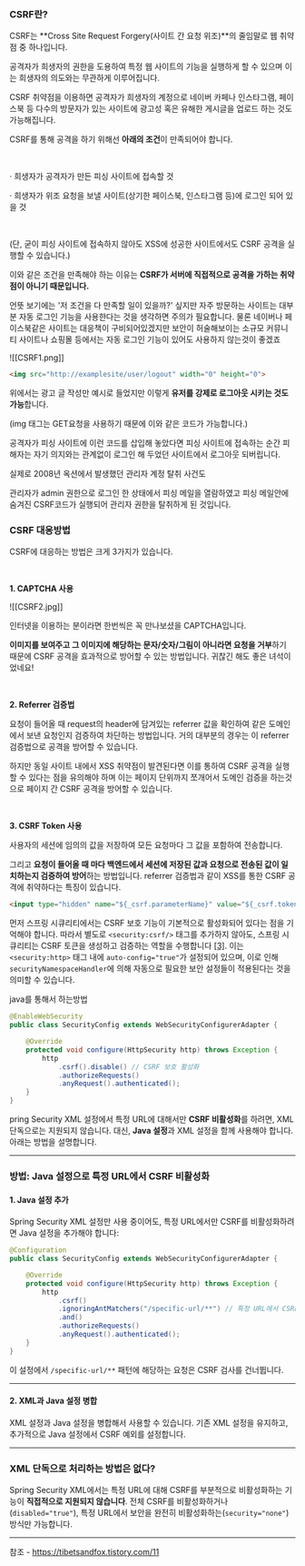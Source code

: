 ### **CSRF란?**

CSRF는 **Cross Site Request Forgery(사이트 간 요청 위조)**의 줄임말로 웹 취약점 중 하나입니다.

공격자가 희생자의 권한을 도용하여 특정 웹 사이트의 기능을 실행하게 할 수 있으며 이는 희생자의 의도와는 무관하게 이루어집니다.

CSRF 취약점을 이용하면 공격자가 희생자의 계정으로 네이버 카페나 인스타그램, 페이스북 등 다수의 방문자가 있는 사이트에 광고성 혹은 유해한 게시글을 업로드 하는 것도 가능해집니다.



CSRF를 통해 공격을 하기 위해선 **아래의 조건**이 만족되어야 합니다.

​

· 희생자가 공격자가 만든 피싱 사이트에 접속할 것

· 희생자가 위조 요청을 보낼 사이트(상기한 페이스북, 인스타그램 등)에 로그인 되어 있을 것

​

(단, 굳이 피싱 사이트에 접속하지 않아도 XSS에 성공한 사이트에서도 CSRF 공격을 실행할 수 있습니다.)

이와 같은 조건을 만족해야 하는 이유는 **CSRF가 서버에 직접적으로 공격을 가하는 취약점이 아니기 때문입니다.**

언뜻 보기에는 '저 조건을 다 만족할 일이 있을까?' 싶지만 자주 방문하는 사이트는 대부분 자동 로그인 기능을 사용한다는 것을 생각하면 주의가 필요합니다. 물론 네이버나 페이스북같은 사이트는 대응책이 구비되어있겠지만 보안이 허술해보이는 소규모 커뮤니티 사이트나 쇼핑몰 등에서는 자동 로그인 기능이 있어도 사용하지 않는것이 좋겠죠

![[CSRF1.png]]


```html
<img src="http://examplesite/user/logout" width="0" height="0">
```

위에서는 광고 글 작성만 예시로 들었지만 이렇게 **유저를 강제로 로그아웃 시키는 것도 가능**합니다.

(img 태그는 GET요청을 사용하기 때문에 이와 같은 코드가 가능합니다.)

공격자가 피싱 사이트에 이런 코드를 삽입해 놓았다면 피싱 사이트에 접속하는 순간 피해자는 자기 의지와는 관계없이 로그인 해 두었던 사이트에서 로그아웃 되버립니다.

실제로 2008년 옥션에서 발생했던 관리자 계정 탈취 사건도

관리자가 admin 권한으로 로그인 한 상태에서 피싱 메일을 열람하였고 피싱 메일안에 숨겨진 CSRF코드가 실행되어 관리자 권한을 탈취하게 된 것입니다.

### **CSRF 대응방법**

CSRF에 대응하는 방법은 크게 3가지가 있습니다.

​

**1. CAPTCHA 사용**

![[CSRF2.jpg]]



인터넷을 이용하는 분이라면 한번씩은 꼭 만나보셨을 CAPTCHA입니다.

**이미지를 보여주고 그 이미지에 해당하는 문자/숫자/그림이 아니라면 요청을 거부**하기 때문에 CSRF 공격을 효과적으로 방어할 수 있는 방법입니다. 귀찮긴 해도 좋은 녀석이었네요!

​

**2. Referrer 검증법**

요청이 들어올 때 request의 header에 담겨있는 referrer 값을 확인하여 같은 도메인에서 보낸 요청인지 검증하여 차단하는 방법입니다. 거의 대부분의 경우는 이 referrer 검증법으로 공격을 방어할 수 있습니다.

하지만 동일 사이트 내에서 XSS 취약점이 발견된다면 이를 통하여 CSRF 공격을 실행할 수 있다는 점을 유의해야 하며 이는 페이지 단위까지 쪼개어서 도메인 검증을 하는것으로 페이지 간 CSRF 공격을 방어할 수 있습니다.

**​**

**3. CSRF Token 사용**

사용자의 세션에 임의의 값을 저장하여 모든 요청마다 그 값을 포함하여 전송합니다.

그리고 **요청이 들어올 때 마다 백엔드에서 세션에 저장된 값과 요청으로 전송된 값이 일치하는지 검증하여 방어**하는 방법입니다. referrer 검증법과 같이 XSS를 통한 CSRF 공격에 취약하다는 특징이 있습니다.


```html
<input type="hidden" name="${_csrf.parameterName}" value="${_csrf.token}"/>
```

먼저 스프링 시큐리티에서는 CSRF 보호 기능이 기본적으로 활성화되어 있다는 점을 기억해야 합니다. 따라서 별도로 `<security:csrf/>` 태그를 추가하지 않아도, 스프링 시큐리티는 CSRF 토큰을 생성하고 검증하는 역할을 수행합니다 [[3]](https://assu10.github.io/dev/2023/12/17/springsecurity-csrf/). 이는 `<security:http>` 태그 내에 `auto-config="true"`가 설정되어 있으며, 이로 인해 `securityNamespaceHandler`에 의해 자동으로 필요한 보안 설정들이 적용된다는 것을 의미할 수 있습니다.







java를 통해서 하는방법
```java
@EnableWebSecurity
public class SecurityConfig extends WebSecurityConfigurerAdapter {

    @Override
    protected void configure(HttpSecurity http) throws Exception {
        http
            .csrf().disable() // CSRF 보호 활성화
            .authorizeRequests()
            .anyRequest().authenticated();
    }
}
```




pring Security XML 설정에서 특정 URL에 대해서만 **CSRF 비활성화**를 하려면, XML 단독으로는 지원되지 않습니다. 대신, **Java 설정**과 XML 설정을 함께 사용해야 합니다. 아래는 방법을 설명합니다.

---

### 방법: Java 설정으로 특정 URL에서 CSRF 비활성화

#### 1. **Java 설정 추가**

Spring Security XML 설정만 사용 중이어도, 특정 URL에서만 CSRF를 비활성화하려면 Java 설정을 추가해야 합니다:

```java
@Configuration
public class SecurityConfig extends WebSecurityConfigurerAdapter {

    @Override
    protected void configure(HttpSecurity http) throws Exception {
        http
            .csrf()
            .ignoringAntMatchers("/specific-url/**") // 특정 URL에서 CSRF 비활성화
            .and()
            .authorizeRequests()
            .anyRequest().authenticated();
    }
}

```




이 설정에서 `/specific-url/**` 패턴에 해당하는 요청은 CSRF 검사를 건너뜁니다.

---

#### 2. **XML과 Java 설정 병합**

XML 설정과 Java 설정을 병합해서 사용할 수 있습니다. 기존 XML 설정을 유지하고, 추가적으로 Java 설정에서 CSRF 예외를 설정합니다.

---

### XML 단독으로 처리하는 방법은 없다?

Spring Security XML에서는 특정 URL에 대해 CSRF를 부분적으로 비활성화하는 기능이 **직접적으로 지원되지 않습니다**. 전체 CSRF를 비활성화하거나(`disabled="true"`), 특정 URL에서 보안을 완전히 비활성화하는(`security="none"`) 방식만 가능합니다.


---
참조 - https://tibetsandfox.tistory.com/11
